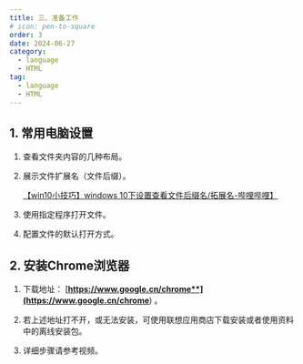 ```yaml
---
title: 三、准备工作
# icon: pen-to-square
order: 3
date: 2024-06-27
category:
  - language
  - HTML
tag:
  - language
  - HTML
---
```




## 1. 常用电脑设置

1. 查看文件夹内容的几种布局。

2. 展示文件扩展名（文件后缀）。

    [【win10小技巧】windows 10下设置查看文件后缀名/拓展名-哔哩哔哩】](https://b23.tv/Ks8uFZW) 

3. 使用指定程序打开文件。

4. 配置文件的默认打开方式。

## 2. 安装Chrome浏览器

1. 下载地址： [**https://www.google.cn/chrome**](https://www.google.cn/chrome**) 。

2. 若上述地址打不开，或无法安装，可使用联想应用商店下载安装或者使用资料中的离线安装包。

3. 详细步骤请参考视频。
